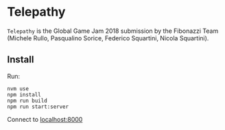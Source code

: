 Telepathy
=========
`Telepathy` is the Global Game Jam 2018 submission by the Fibonazzi Team (Michele
Rullo, Pasqualino Sorice, Federico Squartini, Nicola Squartini).

Install
-------
Run:

    nvm use
    npm install
    npm run build
    npm run start:server

Connect to [localhost:8000](localhost)


